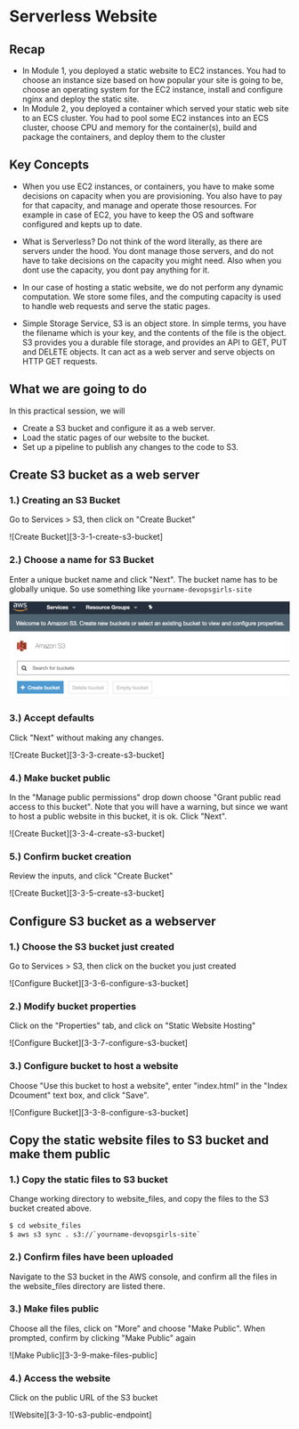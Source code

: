 # Serverless Website

## Recap

- In Module 1, you deployed a static website to EC2 instances. You had to choose an instance size based on how popular your site is going to be, choose an operating system for the EC2 instance, install and configure nginx and deploy the static site. 
- In Module 2, you deployed a container which served your static web site to an ECS cluster. You had to pool some EC2 instances into an ECS cluster, choose CPU and memory for the container(s), build and package the containers, and deploy them to the cluster

## Key Concepts

- When you use EC2 instances, or containers, you have to make some decisions on capacity when you are provisioning. You also have to pay for that capacity, and manage and operate those resources. For example in case of EC2, you have to keep the OS and software configured and kepts up to date.

- What is Serverless? Do not think of the word literally, as there are servers under the hood. You dont manage those servers, and do not have to take decisions on the capacity you might need. Also when you dont use the capacity, you dont pay anything for it.

- In our case of hosting a static website, we do not perform any dynamic computation. We store some files, and the computing capacity is used to handle web requests and serve the static pages.

- Simple Storage Service, S3 is an object store. In simple terms, you have the filename which is your key, and the contents of the file is the object. S3 provides you a durable file storage, and provides an API to GET, PUT and DELETE objects. It can act as a web server and serve objects on HTTP GET requests.

## What we are going to do

In this practical session, we will

- Create a S3 bucket and configure it as a web server.
- Load the static pages of our website to the bucket.
- Set up a pipeline to publish any changes to the code to S3.

## Create S3 bucket as a web server

### 1.) Creating an S3 Bucket
Go to Services > S3, then click on "Create Bucket"

![Create Bucket][3-3-1-create-s3-bucket]

### 2.) Choose a name for S3 Bucket
Enter a unique bucket name and click "Next". The bucket name has to be globally unique. So use something like `yourname-devopsgirls-site`

![Create Bucket](https://github.com/DevOps-Girls/devopsgirls-bootcamp3/blob/master/images/3-3-serverless-static-site/3-3-1-create-s3-bucket.png?raw=true)

### 3.) Accept defaults
Click "Next" without making any changes.

![Create Bucket][3-3-3-create-s3-bucket]

### 4.) Make bucket public
In the "Manage public permissions" drop down choose "Grant public read access to this bucket". Note that you will have a warning, but since we want to host a public website in this bucket, it is ok. Click "Next".

![Create Bucket][3-3-4-create-s3-bucket]

### 5.) Confirm bucket creation
Review the inputs, and click "Create Bucket"

![Create Bucket][3-3-5-create-s3-bucket]

## Configure S3 bucket as a webserver

### 1.) Choose the S3 bucket just created
Go to Services > S3, then click on the bucket you just created

![Configure Bucket][3-3-6-configure-s3-bucket]

### 2.) Modify bucket properties
Click on the "Properties" tab, and click on "Static Website Hosting"

![Configure Bucket][3-3-7-configure-s3-bucket]

### 3.) Configure bucket to host a website
Choose "Use this bucket to host a website", enter "index.html" in the "Index Dcoument" text box, and click "Save".

![Configure Bucket][3-3-8-configure-s3-bucket]

## Copy the static website files to S3 bucket and make them public

### 1.) Copy the static files to S3 bucket
Change working directory to website_files, and copy the files to the S3 bucket created above.

```
$ cd website_files
$ aws s3 sync . s3://`yourname-devopsgirls-site`
```

### 2.) Confirm files have been uploaded
Navigate to the S3 bucket in the AWS console, and confirm all the files in the website_files directory are listed there.

### 3.) Make files public
Choose all the files, click on "More" and choose "Make Public". When prompted, confirm by clicking "Make Public" again

![Make Public][3-3-9-make-files-public]

### 4.) Access the website
Click on the public URL of the S3 bucket

![Website][3-3-10-s3-public-endpoint]

